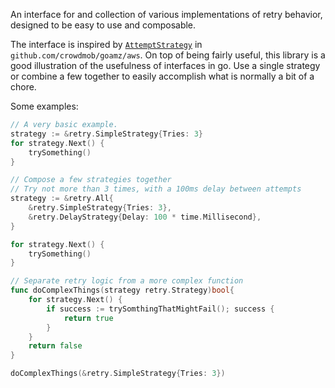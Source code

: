 An interface for and collection of various implementations of retry behavior, designed to be easy to use and composable.

The interface is inspired by [`AttemptStrategy`](http://godoc.org/github.com/crowdmob/goamz/aws#AttemptStrategy) in `github.com/crowdmob/goamz/aws`.  On top of being fairly useful, this library is a good illustration of the usefulness of interfaces in go.  Use a single strategy or combine a few together to easily accomplish what is normally a bit of a chore.

Some examples:

```go
// A very basic example.
strategy := &retry.SimpleStrategy{Tries: 3}
for strategy.Next() {
	trySomething()
}
```

```go
// Compose a few strategies together
// Try not more than 3 times, with a 100ms delay between attempts
strategy := &retry.All{
	&retry.SimpleStrategy{Tries: 3},
	&retry.DelayStrategy{Delay: 100 * time.Millisecond},
}

for strategy.Next() {
	trySomething()
}
```

```go
// Separate retry logic from a more complex function
func doComplexThings(strategy retry.Strategy)bool{
	for strategy.Next() {
		if success := trySomthingThatMightFail(); success {
			return true
		}
	}
	return false
}

doComplexThings(&retry.SimpleStrategy{Tries: 3})
```

